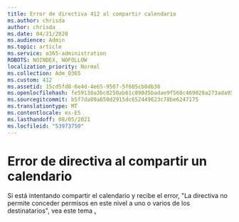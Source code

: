 ```yaml
---
title: Error de directiva 412 al compartir calendario
ms.author: chrisda
author: chrisda
ms.date: 04/21/2020
ms.audience: Admin
ms.topic: article
ms.service: o365-administration
ROBOTS: NOINDEX, NOFOLLOW
localization_priority: Normal
ms.collection: Adm_O365
ms.custom: 412
ms.assetid: 15cd5fd8-6e4d-4e65-9507-5f605cb8db38
ms.openlocfilehash: fe59130a3bc8250ab61c898d5badae9f560c469028a273ada9576109e18c330a
ms.sourcegitcommit: b5f7da89a650d2915dc652449623c78be6247175
ms.translationtype: MT
ms.contentlocale: es-ES
ms.lasthandoff: 08/05/2021
ms.locfileid: "53973750"
---
```

# <a name="policy-error-when-sharing-a-calendar"></a>Error de directiva al compartir un calendario

Si está intentando compartir el calendario y recibe el error, "La directiva no permite conceder permisos en este nivel a uno o varios de los destinatarios", vea este tema [.](https://support.microsoft.com/help/3187524/policy-does-not-allow-granting-permissions-at-this-level-to-one-or-mor)

